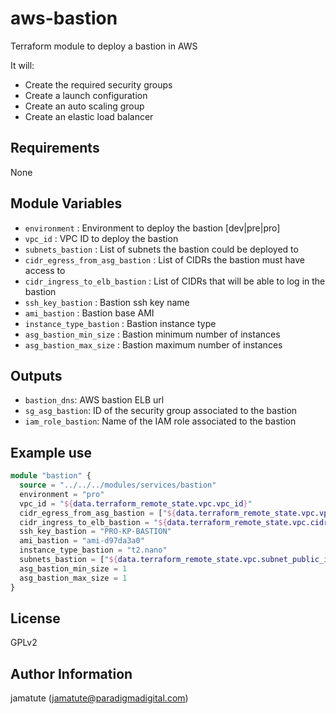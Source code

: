 # aws-bastion

Terraform module to deploy a bastion in AWS

It will:
* Create the required security groups
* Create a launch configuration
* Create an auto scaling group
* Create an elastic load balancer

## Requirements

None

## Module Variables

* `environment`                  : Environment to deploy the bastion [dev|pre|pro]
* `vpc_id`                       : VPC ID to deploy the bastion
* `subnets_bastion`              : List of subnets the bastion could be deployed to
* `cidr_egress_from_asg_bastion` : List of CIDRs the bastion must have access to
* `cidr_ingress_to_elb_bastion`  : List of CIDRs that will be able to log in the bastion
* `ssh_key_bastion`              : Bastion ssh key name
* `ami_bastion`                  : Bastion base AMI
* `instance_type_bastion`        : Bastion instance type
* `asg_bastion_min_size`         : Bastion minimum number of instances
* `asg_bastion_max_size`         : Bastion maximum number of instances

## Outputs
* `bastion_dns`: AWS bastion ELB url
* `sg_asg_bastion`: ID of the security group associated to the bastion
* `iam_role_bastion`: Name of the IAM role associated to the bastion

## Example use

```terraform
module "bastion" {
  source = "../../../modules/services/bastion"
  environment = "pro"
  vpc_id = "${data.terraform_remote_state.vpc.vpc_id}"
  cidr_egress_from_asg_bastion = ["${data.terraform_remote_state.vpc.vpc_cidr_block}"]
  cidr_ingress_to_elb_bastion = "${data.terraform_remote_state.vpc.cidr_ops}"
  ssh_key_bastion = "PRO-KP-BASTION"
  ami_bastion = "ami-d97da3a0"
  instance_type_bastion = "t2.nano"
  subnets_bastion = ["${data.terraform_remote_state.vpc.subnet_public_id}"]
  asg_bastion_min_size = 1
  asg_bastion_max_size = 1
}
```

## License

GPLv2

## Author Information
jamatute (jamatute@paradigmadigital.com)
